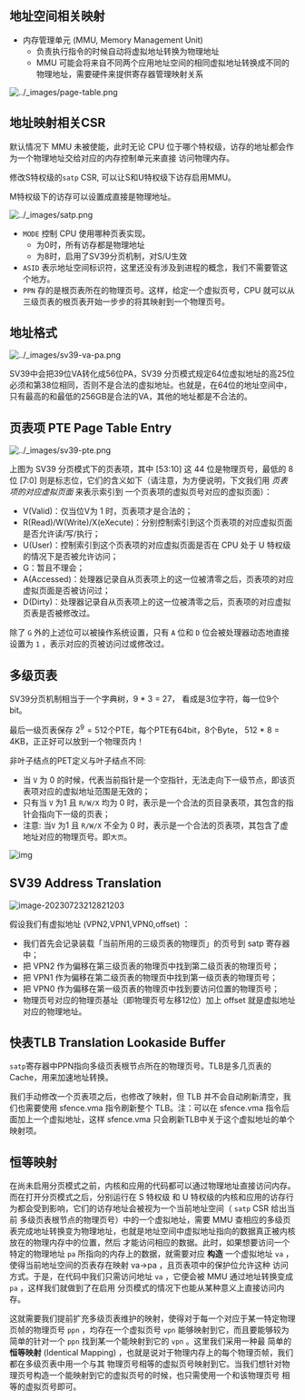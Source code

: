## 地址空间相关映射
- 内存管理单元 (MMU, Memory Management Unit) 
    - 负责执行指令的时候自动将虚拟地址转换为物理地址
    - MMU 可能会将来自不同两个应用地址空间的相同虚拟地址转换成不同的物理地址，需要硬件来提供寄存器管理映射关系

![../_images/page-table.png](https://typora-1303830133.cos.ap-shanghai.myqcloud.com/typora/img/page-table.png)

## 地址映射相关CSR
默认情况下 MMU 未被使能，此时无论 CPU 位于哪个特权级，访存的地址都会作为一个物理地址交给对应的内存控制单元来直接 访问物理内存。

修改S特权级的`satp` CSR, 可以让S和U特权级下访存启用MMU。

M特权级下的访存可以设置成直接是物理地址。

![../_images/satp.png](https://typora-1303830133.cos.ap-shanghai.myqcloud.com/typora/img/satp.png)
- `MODE` 控制 CPU 使用哪种页表实现。
    - 为0时，所有访存都是物理地址
    - 为8时，启用了SV39分页机制，对S/U生效
- `ASID` 表示地址空间标识符，这里还没有涉及到进程的概念，我们不需要管这个地方。
- `PPN` 存的是根页表所在的物理页号。这样，给定一个虚拟页号，CPU 就可以从三级页表的根页表开始一步步的将其映射到一个物理页号。


## 地址格式
![../_images/sv39-va-pa.png](https://typora-1303830133.cos.ap-shanghai.myqcloud.com/typora/img/sv39-va-pa.png)

SV39中会把39位VA转化成56位PA，SV39 分页模式规定64位虚拟地址的高25位必须和第38位相同，否则不是合法的虚拟地址。也就是，在64位的地址空间中，只有最高的和最低的256GB是合法的VA，其他的地址都是不合法的。

## 页表项 PTE Page Table Entry
![../_images/sv39-pte.png](https://typora-1303830133.cos.ap-shanghai.myqcloud.com/typora/img/sv39-pte.png)

上图为 SV39 分页模式下的页表项，其中 [53:10] 这 44 位是物理页号，最低的 8 位 [7:0] 则是标志位，它们的含义如下（请注意，为方便说明，下文我们用 *页表项的对应虚拟页面* 来表示索引到 一个页表项的虚拟页号对应的虚拟页面）：

- V(Valid)：仅当位V为 1 时，页表项才是合法的；
- R(Read)/W(Write)/X(eXecute)：分别控制索引到这个页表项的对应虚拟页面是否允许读/写/执行；
- U(User)：控制索引到这个页表项的对应虚拟页面是否在 CPU 处于 U 特权级的情况下是否被允许访问；
- G：暂且不理会；
- A(Accessed)：处理器记录自从页表项上的这一位被清零之后，页表项的对应虚拟页面是否被访问过；
- D(Dirty)：处理器记录自从页表项上的这一位被清零之后，页表项的对应虚拟页表是否被修改过。

除了 `G` 外的上述位可以被操作系统设置，只有 `A` 位和 `D` 位会被处理器动态地直接设置为 `1` ，表示对应的页被访问过或修改过。

## 多级页表
SV39分页机制相当于一个字典树，9 * 3 = 27， 看成是3位字符，每一位9个bit。

最后一级页表保存 $2^9 = 512$个PTE，每个PTE有64bit，8个Byte， 512 * 8 = 4KB，正正好可以放到一个物理页内！

非叶子结点的PET定义与叶子结点不同:
- 当 `V` 为 0 的时候，代表当前指针是一个空指针，无法走向下一级节点，即该页表项对应的虚拟地址范围是无效的；
- 只有当 `V` 为1 且 `R/W/X` 均为 0 时，表示是一个合法的页目录表项，其包含的指针会指向下一级的页表；
- 注意: 当`V` 为1 且 `R/W/X` 不全为 0 时，表示是一个合法的页表项，其包含了虚地址对应的物理页号。即`大页`。

![img](https://typora-1303830133.cos.ap-shanghai.myqcloud.com/typora/img/pte-rwx.png)

## SV39 Address Translation
![image-20230723212821203](https://typora-1303830133.cos.ap-shanghai.myqcloud.com/typora/img/image-20230723212821203.png)

假设我们有虚拟地址 (VPN2,VPN1,VPN0,offset) ：

- 我们首先会记录装载「当前所用的三级页表的物理页」的页号到 satp 寄存器中；
- 把 VPN2 作为偏移在第三级页表的物理页中找到第二级页表的物理页号；
- 把 VPN1 作为偏移在第二级页表的物理页中找到第一级页表的物理页号；
- 把 VPN0 作为偏移在第一级页表的物理页中找到要访问位置的物理页号；
- 物理页号对应的物理页基址（即物理页号左移12位）加上 offset 就是虚拟地址对应的物理地址。

## 快表TLB Translation Lookaside Buffer

`satp`寄存器中PPN指向多级页表根节点所在的物理页号。TLB是多几页表的Cache，用来加速地址转换。

我们手动修改一个页表项之后，也修改了映射，但 TLB 并不会自动刷新清空，我们也需要使用 sfence.vma 指令刷新整个 TLB。注：可以在 sfence.vma 指令后面加上一个虚拟地址，这样 sfence.vma 只会刷新TLB中关于这个虚拟地址的单个映射项。

## 恒等映射
在尚未启用分页模式之前，内核和应用的代码都可以通过物理地址直接访问内存。而在打开分页模式之后，分别运行在 S 特权级 和 U 特权级的内核和应用的访存行为都会受到影响，它们的访存地址会被视为一个当前地址空间（ `satp` CSR 给出当前 多级页表根节点的物理页号）中的一个虚拟地址，需要 MMU 查相应的多级页表完成地址转换变为物理地址，也就是地址空间中虚拟地址指向的数据真正被内核放在的物理内存中的位置，然后 才能访问相应的数据。此时，如果想要访问一个特定的物理地址 `pa` 所指向的内存上的数据，就需要对应 **构造** 一个虚拟地址 `va` ，使得当前地址空间的页表存在映射 va→pa ，且页表项中的保护位允许这种 访问方式。于是，在代码中我们只需访问地址 `va` ，它便会被 MMU 通过地址转换变成 `pa` ，这样我们就做到了在启用 分页模式的情况下也能从某种意义上直接访问内存。

这就需要我们提前扩充多级页表维护的映射，使得对于每一个对应于某一特定物理页帧的物理页号 `ppn` ，均存在一个虚拟页号 `vpn` 能够映射到它，而且要能够较为简单的针对一个 `ppn` 找到某一个能映射到它的 `vpn` 。这里我们采用一种最 简单的 **恒等映射** (Identical Mapping) ，也就是说对于物理内存上的每个物理页帧，我们都在多级页表中用一个与其 物理页号相等的虚拟页号映射到它。当我们想针对物理页号构造一个能映射到它的虚拟页号的时候，也只需使用一个和该物理页号 相等的虚拟页号即可。